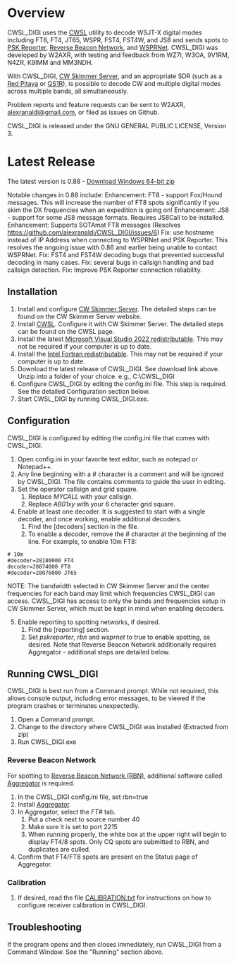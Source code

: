 # Overview #

CWSL_DIGI uses the [CWSL](https://github.com/HrochL/CWSL) utility to decode WSJT-X digital modes including FT8, FT4, JT65, WSPR, FST4, FST4W, and JS8 and sends spots to [PSK Reporter](https://www.pskreporter.info/pskmap.html), [Reverse Beacon Network](https://www.reversebeacon.net/), and [WSPRNet](https://www.wsprnet.org/drupal/wsprnet/map). CWSL_DIGI was developed by W2AXR, with testing and feedback from WZ7I, W3OA, 9V1RM, N4ZR, K9IMM and MM3NDH.

With CWSL_DIGI, [CW Skimmer Server](http://www.dxatlas.com/SkimServer/), and an appropriate SDR (such as a [Red Pitaya](https://redpitaya.com/red-pitaya-for-radio-amateurs-sdr/) or [QS1R](https://www.ab9il.net/software-defined-radio/sdr2.html)), is possible to decode CW and multiple digital modes across multiple bands, all simultaneously.

Problem reports and feature requests can be sent to W2AXR, alexranaldi@gmail.com, or filed as issues on Github.

CWSL_DIGI is released under the GNU GENERAL PUBLIC LICENSE, Version 3.


# Latest Release #

The latest version is 0.88 - [Download Windows 64-bit zip](https://github.com/alexranaldi/CWSL_DIGI/archive/refs/tags/0.88-Release.zip)

Notable changes in 0.88 include:
Enhancement: FT8 - support Fox/Hound messages. This will increase the number of FT8 spots significantly if you skim the DX frequencies when an expedition is going on!
Enhancement: JS8 - support for some JS8 message formats. Requires JS8Call to be installed.
Enhancement: Supports SOTAmat FT8 messages (Resolves https://github.com/alexranaldi/CWSL_DIGI/issues/6)
Fix: use hostname instead of IP Address when connecting to WSPRNet and PSK Reporter. This resolves the ongoing issue with 0.86 and earlier being unable to contact WSPRNet.
Fix: FST4 and FST4W decoding bugs that prevented successful decoding in many cases.
Fix: several bugs in callsign handling and bad callsign detection.
Fix: Improve PSK Reporter connection reliability.
## Installation ##

1. Install and configure [CW Skimmer Server](http://www.dxatlas.com/SkimServer/). The detailed steps can be found on the CW Skimmer Server website.
2. Install [CWSL](https://github.com/HrochL/CWSL). Configure it with CW Skimmer Server. The detailed steps can be found on the CWSL page.
3. Install the latest [Microsoft Visual Studio 2022 redistributable](https://aka.ms/vs/17/release/vc_redist.x64.exe). This may not be required if your computer is up to date.
4. Install the [Intel Fortran redistributable](https://drive.google.com/drive/folders/1pk99ruANXTd_87oLce2L32H2V-P6dAFn?usp=drive_link). This may not be required if your computer is up to date.
5. Download the latest release of CWSL_DIGI. See download link above. Unzip into a folder of your choice. e.g., C:\CWSL_DIGI
6. Configure CWSL_DIGI by editing the config.ini file. This step is required. See the detailed Configuration section below.
7. Start CWSL_DIGI by running CWSL_DIGI.exe.

## Configuration ##

CWSL_DIGI is configured by editing the config.ini file that comes with CWSL_DIGI. 

1. Open config.ini in your favorite text editor, such as notepad or Notepad++.
2. Any line beginning with a # character is a comment and will be ignored by CWSL_DIGI. The file contains comments to guide the user in editing. 
3. Set the operator callsign and grid square.
    1. Replace *MYCALL* with your callsign.
    2. Replace *AB01xy* with your 6 character grid square.
4. Enable at least one decoder. It is suggested to start with a single decoder, and once working, enable additional decoders.
    1. Find the [decoders] section in the file.
    2. To enable a decoder, remove the # character at the beginning of the line. For example, to enable 10m FT8:
    
```
# 10m
#decoder=28180000 FT4
decoder=28074000 FT8
#decoder=28076000 JT65
```

NOTE: The bandwidth selected in CW Skimmer Server and the center frequencies for each band may limit which frequencies CWSL_DIGI can access. CWSL_DIGI has access to only the bands and frequencies setup in CW Skimmer Server, which must be kept in mind when enabling decoders.

5. Enable reporting to spotting networks, if desired.
    1. Find the [reporting] section.
    2. Set *pskreporter*, *rbn* and *wsprnet* to true to enable spotting, as desired. Note that Reverse Beacon Network additionally requires Aggregator - additional steps are detailed below.

## Running CWSL_DIGI ##

CWSL_DIGI is best run from a Command prompt. While not required, this allows console output, including error messages, to be viewed if the program crashes or terminates unexpectedly.

1. Open a Command prompt.
2. Change to the directory where CWSL_DIGI was installed (Extracted from zip)
3. Run CWSL_DIGI.exe


### Reverse Beacon Network ###

For spotting to [Reverse Beacon Network (RBN)](https://www.reversebeacon.net/index.php), additional software called [Aggregator](https://www.reversebeacon.net/pages/Aggregator+34) is required.

1. In the CWSL_DIGI config.ini file, set rbn=true
2. Install [Aggregator](https://www.reversebeacon.net/pages/Aggregator+34).
3. In Aggregator, select the *FT#* tab.
    1. Put a check next to source number 40
    2. Make sure it is set to port 2215
    3. When running properly, the white box at the upper right will begin to display FT4/8 spots. Only CQ spots are submitted to RBN, and duplicates are culled.
5. Confirm that FT4/FT8 spots are present on the Status page of Aggregator.


### Calibration ###

1. If desired, read the file [CALIBRATION.txt](./CALIBRATION.txt) for instructions on how to configure receiver calibration in CWSL_DIGI.


## Troubleshooting ##

If the program opens and then closes immediately, run CWSL_DIGI from a Command Window. See the "Running" section above.

